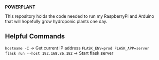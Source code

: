 **POWERPLANT**

This repository holds the code needed to run my RaspberryPi and Arduino that will hopefully grow hydroponic plants one day.

## Helpful Commands

`hostname -I` -> Get current IP address
`FLASK_ENV=prod FLASK_APP=server flask run --host 192.168.86.182` -> Start flask server
